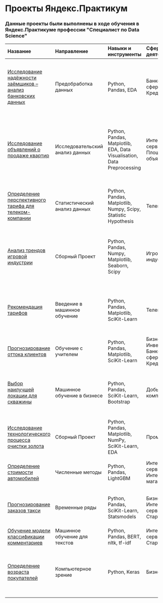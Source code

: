# Проекты Яндекс.Практикум

### Данные проекты были выполнены в ходе обучения в Яндекс.Практикуме профессии "Специалист по Data Science"

| Название | Направление | Навыки и инструменты | Сфера деятельности | Задачи | Вывод | Статус |
|:------------------|:---------------|:---------------|:---------------|:------------------|:---------------|:------------|
| [Исследование надёжности заёмщиков – анализ банковских данных](borrowers_investigation) | Предобработка данных | Python, Pandas, EDA | Банковская сфера, Кредитование | На основе статистики о платёжеспособности клиентов исследовать влияет ли семейное положение и количество детей клиента на факт возврата кредита в срок | Портрет самого честного человека – человек в разводе, с 5 детьми и желающий взять кредит на операции с недвижимостью | Завершен |
| [Исследование объявлений о продаже квартир](sale_ads_research) | Исследовательский анализ данных | Python, Pandas, Matplotlib, EDA, Data Visualisation, Data Preprocessing | Интернет-сервисы, Площадки объявлений | Используя данные сервиса Яндекс.Недвижимость, определить рыночную стоимость объектов недвижимости и типичные параметры квартир | На цену сильно вляет местоположение квартиры. Количество комнат слабо влияет на цену квартиры. Среднее время продажи квартиры – до 80-100 дней. Цена сильно меняется при нахождении квартиры выше 15 этажа | Завершен |
| [Определение перспективного тарифа для телеком-компании](telecom_company_tariff) | Статистический анализ данных | Python, Pandas, Matplotlib, Numpy, Scipy, Statistic Hypothesis | Телеком | На основе данных клиентов оператора сотовой связи проанализировать поведение клиентов и поиск оптимального тарифа | Наилучшим тарифом является тариф smart, так как там более точно подобраны условия | Завершен |
| [Анализ трендов игровой индустрии](gaming_industry_analysis) | Сборный Проект | Python, Pandas, Numpy, Matplotlib, Seaborn, Scipy | Игровая индустрия | Анализ основных трендов и зависимостей в оценках и продажах игр в разные годы | Актуальный период поколения консолей в основном 4 года. Популярными платформами являются PS4 и Xbox One. Отзывы критиков не сильно влияют на продажи игр | Завершен |
| [Рекомендация тарифов](tariffs_recommendation) | Введение в машинное обучение | Python, Pandas, Matplotlib, SciKit-Learn | Телеком | На основе данных предложить клиенту тариф | Лучшей оказалась модель RandomForestClassifier. На валидационных данных показатель accuracy лучшей модели был 0.82, на тестировочных – 0.79 | Завершен |
| [Прогнозирование оттока клиентов](customer_churn) | Обучение с учителем | Python, Pandas, Matplotlib, SciKit-Learn | Бизнес, Инвестиции, Банковская сфера, Кредитование | На основе данных из банка определить клиент, который может уйти | Лучшая модель – RandomForestClassifier. Результаты: 0.77 f1-метрики; 0.86 roc-auc метрики | Завершен |
| [Выбор наилучшей локации для скважины](best_borehole_location) | Машинное обучение в бизнесе | Python, Pandas, SciKit-Learn, Bootstrap | Добывающие компании | На основе данных геологи разведки выбрать район добычи нефти | Выгоднее всего третий регион. Доверительный интервал на 95% выше остальных. Прибыль с работы скважин больше, чем в других регионах | Завершен |
| [Исследование технологического процесса очистки золота](industrial_processing) | Сборный Проект | Python, Pandas, Matplotlib, NumPy, SciKit-Learn, EDA | Промышленность | Спрогнозировать концентрацию золота при проведении процесса очистки золота | Лучше всего под задачу подходит модель линейной регрессии. Разброс составляет 9.9% на тестовой выборке | Завершен |
| [Определение стоимости автомобилей](cost_of_cars_determining) | Численные методы | Python, Pandas, LightGBM | Интернет-сервисы, Интернет-магазины, Бизнес | Разработка системы рекомендации стоимости автомобиля на основе его описания | Лучшая модель – LightGBM | Завершен |
| [Прогнозирование заказов такси](taxi_orders) | Временные ряды | Python, Pandas, SciKit-Learn, Statsmodels | Бизнес, Интернет-сервисы, Стартапы | Разработка системы предсказания объема заказа. | Лучшая модель – CatBoostRegressor с доп. настройками. На тестовых данных значение RMSE составило 9.5 | Завершен |
| [Обучение модели классификации комментариев](comment_classification_model) | Машинное обучение для текстов | Python, Pandas, BERT, nltk, tf-idf | Интернет-сервисы, Стартапы | Определение токсичности комментариев | Лучшая модель – LogisticRegression | Завершен |
| [Определение возраста покупателей](age_of_buyers) | Компьютерное зрение | Python, Keras | Бизнес, Оффлайн | Определение возраста по фотографии | Модель обучилась на архитектуре ResNet50, в качестве алгоритма оптимизации был взят Adam с начальным шагом 0.00001. MAE составил 6.5659 на 15-й эпохе | Завершен |
